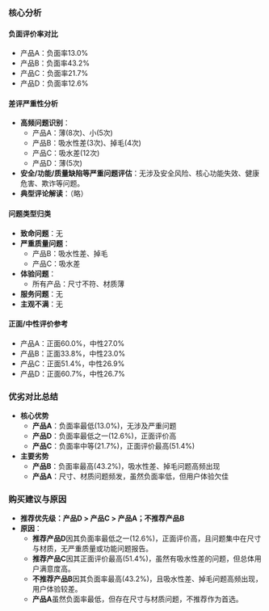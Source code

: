 ### 核心分析

#### 负面评价率对比
- 产品A：负面率13.0%
- 产品B：负面率43.2%
- 产品C：负面率21.7%
- 产品D：负面率12.6%

#### 差评严重性分析
- **高频问题识别**：
  - 产品A：薄(8次)、小(5次)
  - 产品B：吸水性差(3次)、掉毛(4次)
  - 产品C：吸水差(12次)
  - 产品D：薄(5次)
- **安全/功能/质量缺陷等严重问题评估**：无涉及安全风险、核心功能失效、健康危害、欺诈等问题。
- **典型评论解读**：（略）

#### 问题类型归类
- **致命问题**：无
- **严重质量问题**：
  - 产品B：吸水性差、掉毛
  - 产品C：吸水差
- **体验问题**：
  - 所有产品：尺寸不符、材质薄
- **服务问题**：无
- **主观不满**：无

#### 正面/中性评价参考
- 产品A：正面60.0%，中性27.0%
- 产品B：正面33.8%，中性23.0%
- 产品C：正面51.4%，中性26.9%
- 产品D：正面60.7%，中性26.7%

### 优劣对比总结

- **核心优势**
  - **产品A**：负面率最低(13.0%)，无涉及严重问题
  - **产品D**：负面率最低之一(12.6%)，正面评价高
  - **产品C**：负面率中等(21.7%)，正面评价最高(51.4%)
- **主要劣势**
  - **产品B**：负面率最高(43.2%)，吸水性差、掉毛问题高频出现
  - **产品A**：尺寸、材质问题频发，虽然负面率低，但用户体验欠佳

### 购买建议与原因

- **推荐优先级：产品D > 产品C > 产品A；不推荐产品B**
- **原因**：
  - **推荐产品D**因其负面率最低之一(12.6%)，正面评价高，且问题集中在尺寸与材质，无严重质量或功能问题报告。
  - **推荐产品C**因其正面评价最高(51.4%)，虽然有吸水性差的问题，但总体用户满意度高。
  - **不推荐产品B**因其负面率最高(43.2%)，且吸水性差、掉毛问题高频出现，用户体验较差。
  - **产品A**虽然负面率最低，但存在尺寸与材质问题，不推荐作为首选。